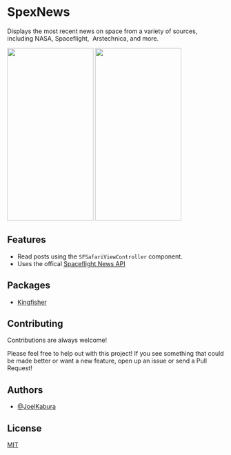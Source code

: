 
# SpexNews

Displays the most recent news on space from a variety of sources, including NASA, Spaceflight,  Arstechnica, and more.


<img src="https://user-images.githubusercontent.com/46387248/188973417-9c5015c6-eb14-4857-bd09-4c916798d7dc.png" width="200" height="400" /> <img src="https://user-images.githubusercontent.com/46387248/190247856-24550abb-6895-4bae-8587-12db396efd03.png" width="200" height="400" /> 

## Features
- Read posts using the `SFSafariViewController` component.
- Uses the offical [Spaceflight News API](https://thespacedevs.com/snapi)






## Packages 
-  [Kingfisher](https://github.com/joelkab)

## Contributing

Contributions are always welcome!

Please feel free to help out with this project! If you see something that could be made better or want a new feature, open up an issue or send a Pull Request!


## Authors

- [@JoelKabura](https://github.com/joelkab)


## License

[MIT](https://choosealicense.com/licenses/mit/)

